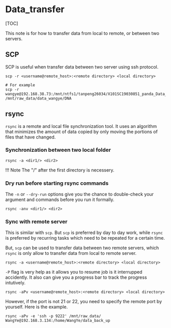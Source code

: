 # Data_transfer

[TOC]

This note is for how to transfer data from local to remote, or between two servers.

## SCP

SCP is useful when transfer data between two server using ssh protocol.

```
scp -r <username@remote_host>:<remote directory> <local directory>

# For example
scp -r wangye@192.168.38.73:/mnt/ntfs1/tanpeng26034/X101SC19030851_panda_Data_Release_20210225 /mnt/raw_data/data_wangye/DNA
```

## rsync

`rsync` is a remote and local file synchronization tool. It uses an algorithm that minimizes the amount of data copied by only moving the portions of files that have changed.

### Synchronization between two local folder 

```
rsync -a <dir1/> <dir2>
```

!!! Note
	The "/" after the first directory is necessery.

### Dry run before starting rsync commands

The `-n` or `--dry-run` options give you the chance to double-check your argument and commands before you run it formally.

```
rsync -anv <dir1/> <dir2>
```

### Sync with remote server

This is similar with `scp`. But `scp` is preferred by day to day work, while `rsync` is preferred by recurring tasks which need to be repeated for a certain time.

But, `scp` can be used to transfer data between two remote servers, which `rsync` is only allow to transfer data from local to remote server.

```
rsync -a <username@remote_host>:<remote directory> <local directory>
```

`-P` flag is very help as it allows you to resume job is it interrupped accidently. It also can give you a progress bar to track the progress intutively.

```
rsync -aPv <username@remote_host>:<remote directory> <local directory>
```

However, if the port is not 21 or 22, you need to specify the remote port by yourself. Here is the example.

```
rsync -aPv -e 'ssh -p 9222' /mnt/raw_data/ WangYe@192.168.3.134:/home/WangYe/data_back_up

```





